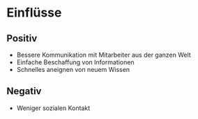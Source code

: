 # Einflüsse

## Positiv

- Bessere Kommunikation mit Mitarbeiter aus der ganzen Welt
- Einfache Beschaffung von Informationen
- Schnelles aneignen von neuem Wissen

## Negativ

- Weniger sozialen Kontakt
